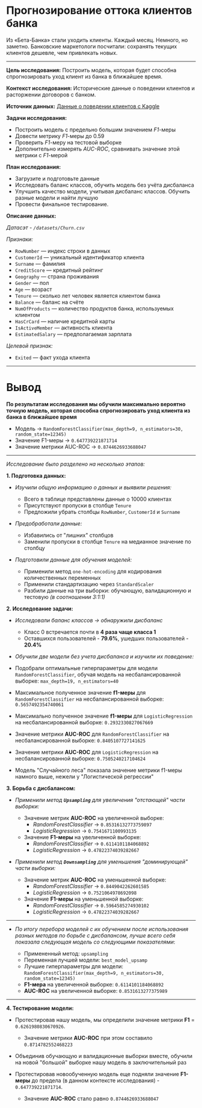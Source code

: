 # Прогнозирование оттока клиентов банка
Из «Бета-Банка» стали уходить клиенты. Каждый месяц. Немного, но заметно. Банковские маркетологи посчитали: сохранять текущих клиентов дешевле, чем привлекать новых.

---

**Цель исследования:** Построить модель, которая будет способна спрогнозировать уход клиент из банка в ближайшее время. 

**Контекст исследования:** Исторические данные о поведении клиентов и расторжении договоров с банком.

**Источник данных:** [Данные о поведении клиентов с Kaggle](https://www.kaggle.com/barelydedicated/bank-customer-churn-modeling)

**Задачи исследования:** 
- Построить модель с предельно большим значением *F1*-меры
- Довести метрику *F1*-меры до 0.59 
- Проверить *F1*-меру на тестовой выборке
- Дополнительно измерять *AUC-ROC*, сравнивать значение этой метрики с *F1*-мерой

**План исследования:**
- Загрузите и подготовьте данные
- Исследовать баланс классов, обучить модель без учёта дисбаланса
- Улучшить качество модели, учитывая дисбаланс классов. Обучить разные модели и найти лучшую
- Провести финальное тестирование.

**Описание данных:**

*Датасэт -  `/datasets/Churn.csv`*

*Признаки:*
- `RowNumber` — индекс строки в данных
- `CustomerId` — уникальный идентификатор клиента
- `Surname` — фамилия
- `CreditScore` — кредитный рейтинг
- `Geography` — страна проживания
- `Gender` — пол
- `Age` — возраст
- `Tenure` — сколько лет человек является клиентом банка
- `Balance` — баланс на счёте
- `NumOfProducts` — количество продуктов банка, используемых клиентом
- `HasCrCard` — наличие кредитной карты
- `IsActiveMember` — активность клиента
- `EstimatedSalary` — предполагаемая зарплата

*Целевой признак:*
- `Exited` — факт ухода клиента

---

# Вывод
**По результатам исследования мы обучили максимально вероятно точную модель, которая способна спрогнозировать уход клиента из банка в ближайшее время**
- Модель -> `RandomForestClassifier(max_depth=9, n_estimators=30, random_state=12345)`
- Значение F1-меры -> `0.647739221871714`
- Значение метрики AUC-ROC ->  `0.8744626933688047`

---

*Исследование было разделено на несколько этапов:*

**1. Подготовка данных:**
- *Изучили общую информацию о данных и выявили решения:*
    - Всего в таблице представлены данные о 10000 клиентах
    - Присутствуют пропуски в столбце `Tenure` 
    - Предложили убрать столбцы `RowNumber`, `CustomerId` и `Surname`
    
    
- *Предобработали данные:*
    - Избавились от "лишних" столбцов
    - Заменили пропуски в столбце `Tenure` на медианное значение по столбцу
    
    
- *Подготовили данные для обучения моделей:*
    - Применили метод `one-hot-encoding` для кодирования количественных переменных
    - Применили стандартизацию через `StandardScaler`
    - Разбили данные на три выборки: обучающую, валидационную и тестовую *(в соотношении 3:1:1)*
    

**2. Исследование задачи:**
- *Исследовали баланс классов -> обнаружили дисбаланс*
    - Класс 0 встречается почти в **4 раза чаще класса 1**
    - Оставшихся пользователей - **79.6%**, ушедших пользователей - **20.4%**
    
    
- *Обучили две модели без учета дисбаланса и изучили их поведение:*

        
- Подобрали оптимальные гиперпараметры для модели `RandomForestClassifier`, обучая модель на несбалансированной выборке: `max_depth=19, n_estimators=40`
- Максимальное полученное значение **f1-меры** для `RandomForestClassifier` на несбалансированной выборке: `0.5657492354740061`
- Максимально полученное значение **f1-меры** для `LogisticRegression` на несбалансированной выборке: `0.2932330827067669`
- Значение метрики **AUC-ROC** для `RandomForestClassifier` на несбалансированной выборке: `0.8405107727141625`
- Значение метрики **AUC-ROC** для `LogisticRegression` на несбалансированной выборке: `0.7505240217104624`
- Модель "Случайного леса" показала значение метрики f1-меры намного выше, нежели у "Логистической регрессии"


**3. Борьба с дисбалансом:**

- *Применили метод **`Upsampling`** для увеличения "отстающей" части выборки:*
        
    - Значение метрик **AUC-ROC** на увеличенной выборке: 
        - *RandomForestClassifier* -> `0.85316132773759897`
        - *LogisticRegression* -> `0.7541671100993135`
    - Значение **F1-меры** на увеличенной выборке:
        - *RandomForestClassifier* -> `0.6114101184068892`
        - *LogisticRegression* -> `0.47822374039282667`
    
    

- *Применили метод **`Downsampling`** для уменьшения "доминирующей" части выборки:*

    - Значение метрик **AUC-ROC** на уменьшенной выборке: 
        - *RandomForestClassifier* -> `0.8449042262601585`
        - *LogisticRegression* -> `0.7521064978692098`
    - Значение **F1-меры** на уменьшенной выборке:
        - *RandomForestClassifier* -> `0.5964585274930102`
        - *LogisticRegression* -> `0.47822374039282667`
    
---
    

- *По итогу перебора моделей с их обучением после использования разных методов по борьбе с дисбалансом, лучше всего себя показала следующая модель со следующими показателями*:

    - Примененный метод: `upsampling`
    - Переменная лучшей модели: `best_model_upsamp`
    - Лучшие гиперпараметры для модели: `RandomForestClassifier(max_depth=9, n_estimators=30, random_state=12345)`
    - **F1-мера** на увеличенной выборке: `0.6114101184068892`
    - **AUC-ROC** на увеличенной выборке: `0.8531613277375989`

---

**4. Тестирование модели:**
- Протестировав нашу модель, мы определили значение метрики **F1** = `0.6261980830670926`. 
    - Значение метрики **AUC-ROC** при этом составило `0.8714782552468223`


- Объединив обучающую и валидационные выборки вместе, обучили на новой "большой" выборке нашу модель в заключительный раз


- Протестировав новообученную модель еще подняли значение **F1-меры** до предела (в данном контексте исследования) - `0.647739221871714`. 
    - Значение **AUC-ROC** стало равно `0.8744626933688047`
